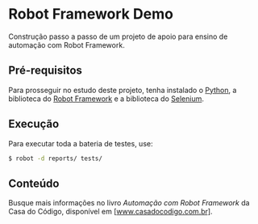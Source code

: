 # Robot Framework Demo

Construção passo a passo de um projeto de apoio para ensino de automação com Robot Framework.

## Pré-requisitos

Para prosseguir no estudo deste projeto, tenha instalado o [Python](python.org), a biblioteca do [Robot Framework](robotframework.org) e a biblioteca do [Selenium](selenium.dev).

## Execução

Para executar toda a bateria de testes, use:

```sh
$ robot -d reports/ tests/
```

## Conteúdo

Busque mais informações no livro *Automação com Robot Framework* da Casa do Código, disponível em [www.casadocodigo.com.br].
